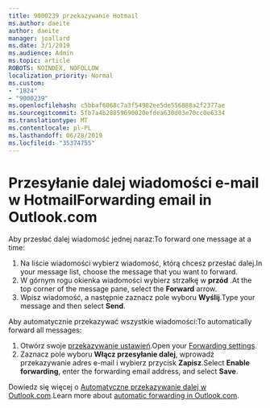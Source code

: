 ```yaml
---
title: 9000239 przekazywanie Hotmail
ms.author: daeite
author: daeite
manager: joallard
ms.date: 3/1/2019
ms.audience: Admin
ms.topic: article
ROBOTS: NOINDEX, NOFOLLOW
localization_priority: Normal
ms.custom:
- "1824"
- "9000239"
ms.openlocfilehash: c5bbaf6068c7a3f54982ee5de556888a2f2377ae
ms.sourcegitcommit: 5fb7a4b28859690020efdea630d03e70cc0e6334
ms.translationtype: MT
ms.contentlocale: pl-PL
ms.lasthandoff: 06/28/2019
ms.locfileid: "35374755"
---
```

# <a name="forwarding-email-in-outlookcom"></a><span data-ttu-id="107d5-102">Przesyłanie dalej wiadomości e-mail w Hotmail</span><span class="sxs-lookup"><span data-stu-id="107d5-102">Forwarding email in Outlook.com</span></span>

<span data-ttu-id="107d5-103">Aby przesłać dalej wiadomość jednej naraz:</span><span class="sxs-lookup"><span data-stu-id="107d5-103">To forward one message at a time:</span></span>

1. <span data-ttu-id="107d5-104">Na liście wiadomości wybierz wiadomość, którą chcesz przesłać dalej.</span><span class="sxs-lookup"><span data-stu-id="107d5-104">In your message list, choose the message that you want to forward.</span></span>
2. <span data-ttu-id="107d5-105">W górnym rogu okienka wiadomości wybierz strzałkę w **przód** .</span><span class="sxs-lookup"><span data-stu-id="107d5-105">At the top corner of the message pane, select the **Forward** arrow.</span></span>
3. <span data-ttu-id="107d5-106">Wpisz wiadomość, a następnie zaznacz pole wyboru **Wyślij**.</span><span class="sxs-lookup"><span data-stu-id="107d5-106">Type your message and then select **Send**.</span></span>

<span data-ttu-id="107d5-107">Aby automatycznie przekazywać wszystkie wiadomości:</span><span class="sxs-lookup"><span data-stu-id="107d5-107">To automatically forward all messages:</span></span>

1. <span data-ttu-id="107d5-108">Otwórz swoje [przekazywanie ustawień](https://outlook.live.com/mail/options/mail/forwarding/forwardingOption).</span><span class="sxs-lookup"><span data-stu-id="107d5-108">Open your [Forwarding settings](https://outlook.live.com/mail/options/mail/forwarding/forwardingOption).</span></span>
2. <span data-ttu-id="107d5-109">Zaznacz pole wyboru **Włącz przesyłanie dalej**, wprowadź przekazywanie adres e-mail i wybierz przycisk **Zapisz**.</span><span class="sxs-lookup"><span data-stu-id="107d5-109">Select **Enable forwarding**, enter the forwarding email address, and select **Save**.</span></span>

<span data-ttu-id="107d5-110">Dowiedz się więcej o [Automatyczne przekazywanie dalej w Outlook.com](https://support.office.com/article/6246987c-6c8f-4144-b255-14fc07007dad).</span><span class="sxs-lookup"><span data-stu-id="107d5-110">Learn more about [automatic forwarding in Outlook.com](https://support.office.com/article/6246987c-6c8f-4144-b255-14fc07007dad).</span></span>